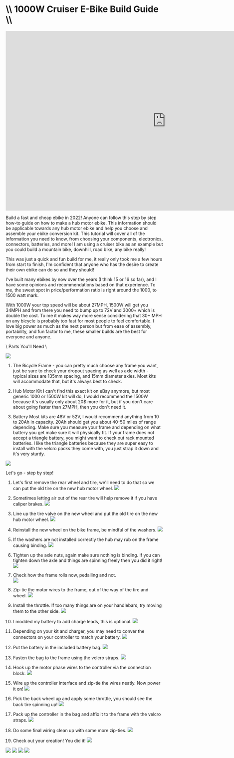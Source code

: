 # \\\ 1000W Cruiser E-Bike Build Guide \\\

<div class="video-container"><iframe width="1024" height="576" src="https://www.youtube.com/embed/L0SnN9du-Ac" title="YouTube video player" frameborder="0" allow="accelerometer; autoplay; clipboard-write; encrypted-media; gyroscope; picture-in-picture" allowfullscreen></iframe></div>

Build a fast and cheap ebike in 2022! Anyone can follow this step by step how-to guide on how to make a hub motor ebike. This information should be applicable towards any hub motor ebike and help you choose and assemble your ebike conversion kit. This tutorial will cover all of the information you need to know, from choosing your components, electronics, connectors, batteries, and more! I am using a cruiser bike as an example but you could build a mountain bike, downhill, road bike, any bike really! 

This was just a quick and fun build for me, it really only took me a few hours from start to finish, I'm confident that anyone who has the desire to create their own ebike can do so and they should!

I've built many ebikes by now over the years (I think 15 or 16 so far), and I have some opinions and recommendations based on that experience. To me, the sweet spot in price/performation ratio is right around the 1000, to 1500 watt mark. 

With 1000W your top speed will be about 27MPH, 1500W will get you 34MPH and from there you need to bump up to 72V and 3000+ which is double the cost. To me it makes way more sense considering that 30+ MPH on any bicycle is probably too fast for most people to feel comfortable. I love big power as much as the next person but from ease of assembly, portability, and fun factor to me, these smaller builds are the best for everyone and anyone. 

\\ Parts You'll Need \\

![](parts.jpg)

1. The Bicycle Frame - you can pretty much choose any frame you want, just be sure to check your dropout spacing as well as axle width - typical sizes are 135mm spacing, and 15mm diameter axles. Most kits will accommodate that, but it's always best to check. 

2. Hub Motor Kit
I can't find this exact kit on eBay anymore, but most generic 1000 or 1500W kit will do, I would recommend the 1500W because it's usually only about 20$ more for it, but if you don't care about going faster than 27MPH, then you don't need it. 

2. Battery
Most kits are 48V or 52V, I would recommend anything from 10 to 20Ah in capacity. 20Ah should get you about 40-50 miles of range depending. Make sure you measure your frame and depending on what battery you get make sure it will physically fit. If your frame does not accept a triangle battery, you might want to check out rack mounted batteries. I like the triangle batteries because they are super easy to install with the velcro packs they come with, you just strap it down and it's very sturdy. 

![](parts2.jpg)

Let's go - step by step!

1. Let's first remove the rear wheel and tire, we'll need to do that so we can put the old tire on the new hub motor wheel. 
![](tire1.jpg)

2. Sometimes letting air out of the rear tire will help remove it if you have caliper brakes. 
![](tire2.jpg)
 
3. Line up the tire valve on the new wheel and put the old tire on the new hub motor wheel. 
![](tire3.jpg)

4. Reinstall the new wheel on the bike frame, be mindful of the washers. 
![](tire4.jpg)

5. If the washers are not installed correctly the hub may rub on the frame causing binding.
![](washers.jpg)

6. Tighten up the axle nuts, again make sure nothing is binding. If you can tighten down the axle and things are spinning freely then you did it right! 
![](tighten.jpg)

7. Check how the frame rolls now, pedalling and not.  
![](frame.jpg)

8. Zip-tie the motor wires to the frame, out of the way of the tire and wheel. 
![](wiring1.jpg)

9. Install the throttle. If too many things are on your handlebars, try moving them to the other side. 
![](throttle.jpg)

10. I modded my battery to add charge leads, this is optional. 
![](batterymod.jpg)

11. Depending on your kit and charger, you may need to conver the connectors on your controller to match your battery. 
![](controller.jpg)

12. Put the battery in the included battery bag. 
![](bag.jpg)

13. Fasten the bag to the frame using the velcro straps. 
![](bag2.jpg)

14. Hook up the motor phase wires to the controller via the connection block.
![](phase.jpg)

15. Wire up the controller interface and zip-tie the wires neatly. Now power it on! 
![](power.jpg)

16. Pick the back wheel up and apply some throttle, you should see the back tire spinning up!
![](power2.jpg)

17. Pack up the controller in the bag and affix it to the frame with the velcro straps.
![](conbag.jpg)

18. Do some final wiring clean up with some more zip-ties. 
![](wireclean.jpg)

19. Check out your creation! You did it! 
![](throttle.jpg)

![](final1.jpg)
![](final2.jpg)
![](final3.jpg)
![](final4.jpg)

